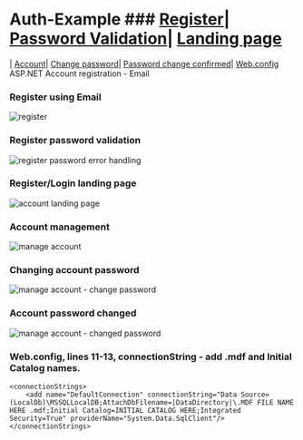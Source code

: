 # Auth-Example ### [Register](https://github.com/jeremiahtorralba/Auth-Example/blob/main/README.md#register-using-email)| [Password Validation](https://github.com/jeremiahtorralba/Auth-Example/blob/main/README.md#register-password-validation)| [Landing page](https://github.com/jeremiahtorralba/Auth-Example/blob/main/README.md#registerlogin-landing-page)
| [Account](https://github.com/jeremiahtorralba/Auth-Example/blob/main/README.md#account-management)| [Change password](https://github.com/jeremiahtorralba/Auth-Example/blob/main/README.md#changing-account-password)| [Password change confirmed](https://github.com/jeremiahtorralba/Auth-Example/blob/main/README.md#account-password-changed)| [Web.config](https://github.com/jeremiahtorralba/Auth-Example/blob/main/README.md#webconfig-lines-11-13-connectionstring---add-mdf-and-initial-catalog-names)
ASP.NET Account registration - Email

### Register using Email
![register](https://user-images.githubusercontent.com/28037427/218297920-61968cc3-741b-4fa7-86f7-85c2c8440e50.jpg)

### Register password validation
![register password error handling](https://user-images.githubusercontent.com/28037427/218297925-1a81e607-fa6f-4f3e-a39e-a83987b19051.jpg)

### Register/Login landing page
![account landing page](https://user-images.githubusercontent.com/28037427/218297934-372c2136-bf3d-4c3a-872e-127b62940e43.jpg)

### Account management
![manage account](https://user-images.githubusercontent.com/28037427/218297942-81559d48-5fa4-420a-858b-1738fc173a9a.jpg)

### Changing account password
![manage account - change password](https://user-images.githubusercontent.com/28037427/218297949-eb410752-4543-4a59-a7e0-7f7baed0c2b2.jpg)

### Account password changed
![manage account - changed password](https://user-images.githubusercontent.com/28037427/218297953-8c5df877-1541-4a19-8647-f599e850674b.jpg)

### Web.config, lines 11-13, connectionString - add .mdf and Initial Catalog names.
```
<connectionStrings>
    <add name="DefaultConnection" connectionString="Data Source=(LocalDb)\MSSQLLocalDB;AttachDbFilename=|DataDirectory|\.MDF FILE NAME HERE .mdf;Initial Catalog=INITIAL CATALOG HERE;Integrated Security=True" providerName="System.Data.SqlClient"/>
</connectionStrings>
```
